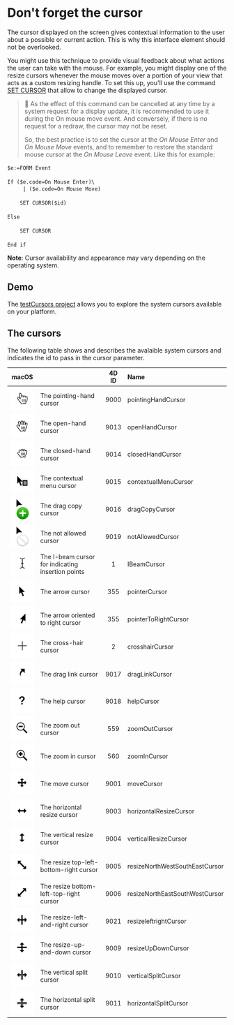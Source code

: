 
[256]: cursors/ibeam@2x.png
[260]: cursors/beachball@2x.png
[355]: cursors/pointer@2x.png
[552]: cursors/cross@2x.png
[559]: cursors/zoomout@2x.png
[560]: cursors/zoomin@2x.png
[9000]: cursors/pointinghand@2x.png
[9001]: cursors/move@2x.png
[9003]: cursors/resizeeastwest@2x.png
[9004]: cursors/resizenorthsouth@2x.png
[9005]: cursors/resizenorthwestsoutheast@2x.png
[9006]: cursors/resizenortheastsouthwest@2x.png
[9009]: cursors/resizeupdown@2x.png
[9010]: cursors/verticalSplit@2x.png
[9011]: cursors/horizontalSplit@2x.png
[9013]: cursors/openhand@2x.png
[9014]: cursors/closedhand@2x.png
[9015]: cursors/contextualmenu@2x.png
[9016]: cursors/copy@2x.png
[9017]: cursors/makealias@2x.png
[9018]: cursors/help@2x.png
[9019]: cursors/notallowed@2x.png
[9020]: cursors/pointerToRight@2x.png
[9021]: cursors/resizeleftright@2x.png

# Don't forget the cursor

The cursor displayed on the screen gives contextual information to the user about a possible or current action. This is why this interface element should not be overlooked. 

You might use this technique to provide visual feedback about what actions the user can take with the mouse. For example, you might display one of the resize cursors whenever the mouse moves over a portion of your view that acts as a custom resizing handle. To set this up, you'll use the command <a href="https://doc.4d.com/4Dv19/4D/19.1/SET-CURSOR.301-5652895.en.html" target="_blank">SET CURSOR</a> that allow to change the displayed cursor.

> 📌 As the effect of this command can be cancelled at any time by a system request for a display update, it is recommended to use it during the On mouse move event. And conversely, if there is no request for a redraw, the cursor may not be reset. 
> 
> So, the best practice is to set the cursor at the _On Mouse Enter_ and _On Mouse Move_ events, and to remember to restore the standard mouse cursor at the _On Mouse Leave_ event. Like this for example:

```4D
$e:=FORM Event

If ($e.code=On Mouse Enter)\
	 | ($e.code=On Mouse Move)
	
	SET CURSOR($id)
	
Else 
	
	SET CURSOR
	
End if 
```

**Note**: Cursor availability and appearance may vary depending on the operating system.

## Demo

The <a href="../testCursors/Project/">testCursors project</a> allows you to explore the system cursors available on your platform.


## The cursors

The following table shows and describes the avalaible system cursors and indicates the id to pass in the cursor parameter.

|      macOS           |       | 4D ID |  Name  |
|:--------------------:|:------|:-----:|:------|
|![Alt Image Text][9000]| The pointing-hand cursor | 9000 | pointingHandCursor | 
|![Alt Image Text][9013]| The open-hand cursor | 9013 | openHandCursor | 
|![Alt Image Text][9014]| The closed-hand cursor | 9014 | closedHandCursor | 
|![Alt Image Text][9015]| The contextual menu cursor | 9015 | contextualMenuCursor | 
|![Alt Image Text][9016]| The drag copy cursor | 9016 | dragCopyCursor| 
|![Alt Image Text][9019]| The not allowed cursor | 9019 | notAllowedCursor| 
|![Alt Image Text][256]| The I-beam cursor for indicating insertion points| 1 | IBeamCursor |
|![Alt Image Text][355]| The arrow cursor | 355| pointerCursor  |
|![Alt Image Text][9020]| The arrow oriented to right cursor | 355| pointerToRightCursor  |
|![Alt Image Text][552]| The cross-hair cursor | 2 | crosshairCursor |
|![Alt Image Text][9017]| The drag link cursor | 9017  | dragLinkCursor |
|![Alt Image Text][9018]| The help cursor | 9018 | helpCursor |
|![Alt Image Text][559]| The zoom out cursor | 559 | zoomOutCursor |
|![Alt Image Text][560]| The zoom in cursor | 560 | zoomInCursor |
|![Alt Image Text][9001]| The move cursor| 9001 | moveCursor
|![Alt Image Text][9003]| The horizontal resize cursor | 9003 | horizontalResizeCursor |
|![Alt Image Text][9004]| The vertical resize cursor | 9004 | verticalResizeCursor |
|![Alt Image Text][9005]| The resize top-left-bottom-right cursor | 9005  | resizeNorthWestSouthEastCursor |
|![Alt Image Text][9006]| The resize bottom-left-top-right cursor | 9006  | resizeNorthEastSouthWestCursor |
|![Alt Image Text][9021]| The resize-left-and-right cursor | 9021  | resizeleftrightCursor |
|![Alt Image Text][9009]| The resize-up-and-down cursor | 9009  | resizeUpDownCursor |
|![Alt Image Text][9010]| The vertical split cursor | 9010  | verticalSplitCursor |
|![Alt Image Text][9011]| The horizontal split cursor | 9011  | horizontalSplitCursor |

